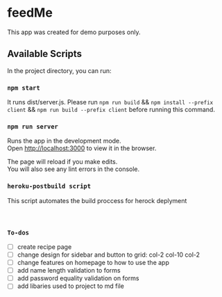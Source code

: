 # feedMe

This app was created for demo purposes only.

## Available Scripts

In the project directory, you can run:

### `npm start`

It runs dist/server.js.
Please run `npm run build` && `npm install --prefix client` && `npm run build --prefix client` before running this command.

### `npm run server`

Runs the app in the development mode.<br />
Open [http://localhost:3000](http://localhost:3000) to view it in the browser.

The page will reload if you make edits.<br />
You will also see any lint errors in the console.

### `heroku-postbuild script`

This script automates the build proccess for herock deplyment
</br></br></br>

### `To-dos`

- [ ] create recipe page
- [ ] change design for sidebar and button to grid: col-2 col-10 col-2
- [ ] change features on homepage to how to use the app
- [ ] add name length validation to forms
- [ ] add password equality validation on forms
- [ ] add libaries used to project to md file
